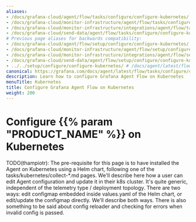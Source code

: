 ```yaml
---
aliases:
- /docs/grafana-cloud/agent/flow/tasks/configure/configure-kubernetes/
- /docs/grafana-cloud/monitor-infrastructure/agent/flow/tasks/configure/configure-kubernetes/
- /docs/grafana-cloud/monitor-infrastructure/integrations/agent/flow/tasks/configure/configure-kubernetes/
- /docs/grafana-cloud/send-data/agent/flow/tasks/configure/configure-kubernetes/
# Previous page aliases for backwards compatibility:
- /docs/grafana-cloud/agent/flow/setup/configure/configure-kubernetes/
- /docs/grafana-cloud/monitor-infrastructure/agent/flow/setup/configure/configure-kubernetes/
- /docs/grafana-cloud/monitor-infrastructure/integrations/agent/flow/setup/configure/configure-kubernetes/
- /docs/grafana-cloud/send-data/agent/flow/setup/configure/configure-kubernetes/
- ../../setup/configure/configure-kubernetes/ # /docs/agent/latest/flow/setup/configure/configure-kubernetes/
canonical: https://grafana.com/docs/agent/latest/flow/tasks/configure/configure-kubernetes/
description: Learn how to configure Grafana Agent Flow on Kubernetes
menuTitle: Kubernetes
title: Configure Grafana Agent Flow on Kubernetes
weight: 200
---
```


# Configure {{% param "PRODUCT_NAME" %}} on Kubernetes

TODO(thampiotr): The pre-requisite for this page is to have installed the Agent
on Kubernetes using a Helm chart, following one of the
tasks/kubernetes/collect-*.md pages. We'll describe here how a user can edit
Agent configuration and update it in their k8s cluster. It's quite generic,
independent of the telemetry type / deployment topology. There are two ways:
edit configmap embedded inside values.yaml of the Helm chart, or edit/update the
configmap directly. We'll describe both ways. There is also something to be said
about config reloader and checking for errors when invalid config is passed.
